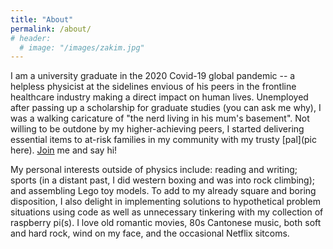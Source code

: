 ```yaml
---
title: "About"
permalink: /about/
# header:
  # image: "/images/zakim.jpg"
---
```


I am a university graduate in the 2020 Covid-19 global pandemic -- a helpless physicist at the sidelines envious of his peers in the frontline healthcare industry making a direct impact on human lives. Unemployed after passing up a scholarship for graduate studies (you can ask me why), I was a walking caricature of "the nerd living in his mum's basement". Not willing to be outdone by my higher-achieving peers, I started delivering essential items to at-risk families in my community with my trusty [pal](pic here). [Join](https://www.foodfromtheheart.sg/tour/individual-volunteer/sign-up.php) me and say hi!

My personal interests outside of physics include: reading and writing; sports (in a distant past, I did western boxing and was into rock climbing); and assembling Lego toy models. To add to my already square and boring disposition, I also delight in implementing solutions to hypothetical problem situations using code as well as unnecessary tinkering with my collection of raspberry pi(s). I love old romantic movies, 80s Cantonese music, both soft and hard rock, wind on my face, and the occasional Netflix sitcoms. 